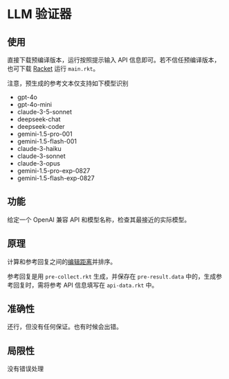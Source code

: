 # LLM 验证器

## 使用

直接下载预编译版本，运行按照提示输入 API 信息即可。若不信任预编译版本，也可下载 [Racket](https://racket-lang.org/) 运行 `main.rkt`。

注意，预生成的参考文本仅支持如下模型识别

- gpt-4o
- gpt-4o-mini
- claude-3-5-sonnet
- deepseek-chat
- deepseek-coder
- gemini-1.5-pro-001
- gemini-1.5-flash-001
- claude-3-haiku
- claude-3-sonnet
- claude-3-opus
- gemini-1.5-pro-exp-0827
- gemini-1.5-flash-exp-0827

## 功能

给定一个 OpenAI 兼容 API 和模型名称，检查其最接近的实际模型。

## 原理

计算和参考回复之间的[编辑距离](https://en.wikipedia.org/wiki/Levenshtein_distance)并排序。

参考回复是用 `pre-collect.rkt` 生成，并保存在 `pre-result.data` 中的，生成参考回复时，需将参考 API 信息填写在 `api-data.rkt` 中。

## 准确性

还行，但没有任何保证。也有时候会出错。

## 局限性

没有错误处理

